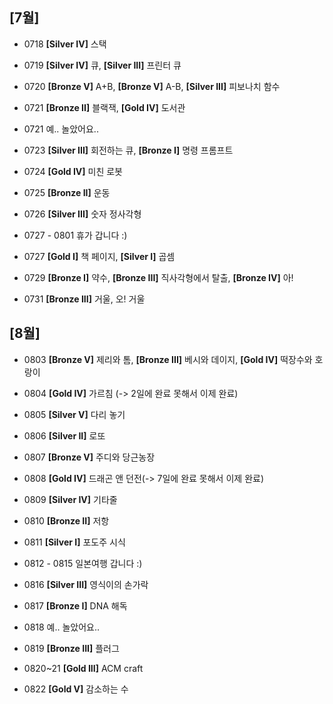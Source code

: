 
## [7월]
  
+ 0718  __[Silver IV]__   스택    

+ 0719  __[Silver IV]__   큐, __[Silver III]__   프린터 큐    

+ 0720  __[Bronze V]__   A+B, __[Bronze V]__   A-B, __[Silver III]__   피보나치 함수

+ 0721  __[Bronze II]__   블랙잭, __[Gold IV]__   도서관

+ 0721 예.. 놀았어요..

+ 0723  __[Silver III]__   회전하는 큐, __[Bronze I]__   명령 프롬프트
  
+ 0724  __[Gold IV]__   미친 로봇

+ 0725  __[Bronze II]__   운동

+ 0726  __[Silver III]__   숫자 정사각형

+ 0727 - 0801 휴가 갑니다 :)

+ 0727  __[Gold I]__   책 페이지, __[Silver I]__   곱셈

+ 0729  __[Bronze I]__   약수, __[Bronze III]__   직사각형에서 탈출, __[Bronze IV]__   아!
 
+ 0731  __[Bronze III]__   거울, 오! 거울


## [8월]
  
+ 0803  __[Bronze V]__   제리와 톰, __[Bronze III]__   베시와 데이지, __[Gold IV]__   떡장수와 호랑이

+ 0804  __[Gold IV]__   가르침 (-> 2일에 완료 못해서 이제 완료)

+ 0805  __[Silver V]__   다리 놓기

+ 0806  __[Silver II]__   로또

+ 0807  __[Bronze V]__   주디와 당근농장

+ 0808  __[Gold IV]__   드래곤 앤 던전(-> 7일에 완료 못해서 이제 완료)

+ 0809  __[Silver IV]__   기타줄

+ 0810  __[Bronze II]__   저항

+ 0811  __[Silver I]__   포도주 시식

+ 0812 - 0815 일본여행 갑니다 :)

+ 0816  __[Silver III]__   영식이의 손가락

+ 0817  __[Bronze I]__   DNA 해독

+ 0818 예.. 놀았어요..

+ 0819  __[Bronze III]__   플러그

+ 0820~21  __[Gold III]__   ACM craft

+ 0822  __[Gold V]__   감소하는 수      



